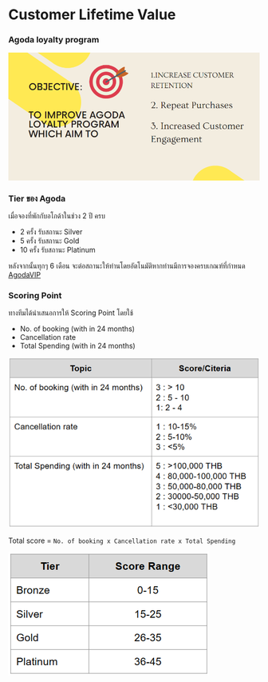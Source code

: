 # Customer Lifetime Value

### Agoda loyalty program

![This is an image](/Topic_2_CustomerLifetimeValue/assets/images/s1.png)

### Tier ของ Agoda
เมื่อจองที่พักกับอโกด้าในช่วง 2 ปี ครบ
* 2 ครั้ง รับสถานะ Silver 
* 5 ครั้ง รับสถานะ Gold 
* 10 ครั้ง รับสถานะ Platinum 

หลังจากนั้นทุกๆ 6 เดือน จะต่อสถานะให้ท่านโดยอัตโนมัติหากท่านมีการจองครบเกณฑ์ที่กำหนด [AgodaVIP](https://www.agoda.com/th-th/account/vip.html)

### Scoring Point
ทางทีมได้นำเสนอการให้ Scoring Point โดยใช้
* No. of booking (with in 24 months)
* Cancellation rate
* Total Spending (with in 24 months)

![ScoringPoint](/Topic_2_CustomerLifetimeValue/assets/images/ScoringPoint.png)

Total score = `No. of booking x Cancellation rate x Total Spending`

![ScoringPoint2](/Topic_2_CustomerLifetimeValue/assets/images/ScoringPoint2.png)
